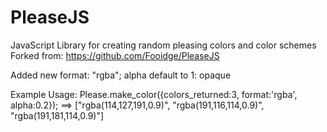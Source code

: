 # PleaseJS
JavaScript Library for creating random pleasing colors and color schemes
Forked from: https://github.com/Fooidge/PleaseJS

Added new format: "rgba"; alpha default to 1: opaque

Example Usage: Please.make_color({colors_returned:3, format:'rgba', alpha:0.2});
==>
["rgba(114,127,191,0.9)", "rgba(191,116,114,0.9)", "rgba(191,181,114,0.9)"]
